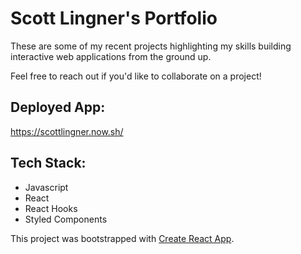 # Scott Lingner's Portfolio

These are some of my recent projects highlighting my skills building interactive web applications from the ground up.

Feel free to reach out if you'd like to collaborate on a project!

## Deployed App:

https://scottlingner.now.sh/

## Tech Stack:

- Javascript
- React
- React Hooks
- Styled Components

This project was bootstrapped with [Create React App](https://github.com/facebook/create-react-app).
